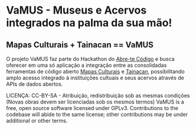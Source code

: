 # VaMUS - Museus e Acervos integrados na palma da sua mão!

## Mapas Culturais + Tainacan == VaMUS

O projeto VaMUS faz parte do Hackathon do [Abre-te Código](https://www.goethe.de/prj/hyc/pt/bra.html) e busca oferecer em uma só aplicação a integração entre as consolidadas ferramentas de código aberto [Mapas Culturais](https://github.com/mapasculturais/mapasculturais) e [Tainacan](https://tainacan.org), possibilitando amplo acesso integrado à instituições cultuais e seus acervos através de APIs de dados abertos.

LICENÇA: CC-BY-SA - Atribuição, redistribuição sob as mesmas condições (Novas obras devem ser licenciadas sob os mesmos termos) 
VaMUS is a free, open source software licensed under GPLv3. Contributions to the codebase will abide to the same license; other contributions may be under additional or other terms.
